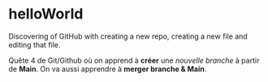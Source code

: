 # helloWorld

Discovering of GitHub with creating a new repo, creating a new file and editing that file.

Quête 4 de Git/Github où on apprend à **créer** une _nouvelle branche_ à partir de **Main**. On va aussi apprendre à **merger branche & Main**.
